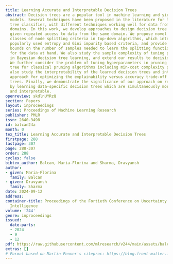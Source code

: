 ```yaml
---
title: Learning Accurate and Interpretable Decision Trees
abstract: Decision trees are a popular tool in machine learning and yield easy-to-understand
  models. Several techniques have been proposed in the literature for learning a decision
  tree classifier, with different techniques working well for data from different
  domains. In this work, we develop approaches to design decision tree learning algorithms
  given repeated access to data from the same domain. We propose novel parameterized
  classes of node splitting criteria in top-down algorithms, which interpolate between
  popularly used entropy and Gini impurity based criteria, and provide theoretical
  bounds on the number of samples needed to learn the splitting function appropriate
  for the data at hand. We also study the sample complexity of tuning prior parameters
  in Bayesian decision tree learning, and extend our results to decision tree regression.
  We further consider the problem of tuning hyperparameters in pruning the decision
  tree for classical pruning algorithms including min-cost complexity pruning. We
  also study the interpretability of the learned decision trees and introduce a data-driven
  approach for optimizing the explainability versus accuracy trade-off using decision
  trees. Finally, we demonstrate the significance of our approach on real world datasets
  by learning data-specific decision trees which are simultaneously more accurate
  and interpretable.
openreview: skdlnUYRzQ
section: Papers
layout: inproceedings
series: Proceedings of Machine Learning Research
publisher: PMLR
issn: 2640-3498
id: balcan24a
month: 0
tex_title: Learning Accurate and Interpretable Decision Trees
firstpage: 288
lastpage: 307
page: 288-307
order: 288
cycles: false
bibtex_author: Balcan, Maria-Florina and Sharma, Dravyansh
author:
- given: Maria-Florina
  family: Balcan
- given: Dravyansh
  family: Sharma
date: 2024-09-12
address:
container-title: Proceedings of the Fortieth Conference on Uncertainty in Artificial
  Intelligence
volume: '244'
genre: inproceedings
issued:
  date-parts:
  - 2024
  - 9
  - 12
pdf: https://raw.githubusercontent.com/mlresearch/v244/main/assets/balcan24a/balcan24a.pdf
extras: []
# Format based on Martin Fenner's citeproc: https://blog.front-matter.io/posts/citeproc-yaml-for-bibliographies/
---
```

